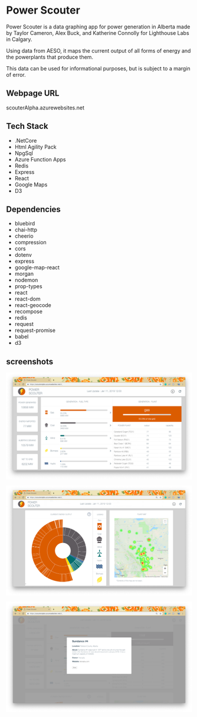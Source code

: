 # Power Scouter

Power Scouter is a data graphing app for power generation in Alberta made by Taylor Cameron, Alex Buck, and Katherine Connolly for Lighthouse Labs in Calgary.  

Using data from AESO, it maps the current output of all forms of energy and the powerplants that produce them.

This data can be used for informational purposes, but is subject to a margin of error.


## Webpage URL
scouterAlpha.azurewebsites.net

## Tech Stack
- .NetCore
- Html Agility Pack
- NpgSql
- Azure Function Apps
- Redis
- Express
- React
- Google Maps
- D3

## Dependencies

- bluebird
- chai-http
- cheerio
- compression
- cors
- dotenv
- express
- google-map-react
- morgan
- nodemon
- prop-types
- react
- react-dom
- react-geocode
- recompose
- redis
- request
- request-promise
- babel
- d3


## screenshots

!["Screenshot of resource and powerplant list"](client/public/images/PS-main.png)

!["Screenshot of Sunburst graph and map"](client/public/images/PS-sunburst-map.png)

!["Screenshot of powerplant modal"](client/public/images/PS-modal.png)